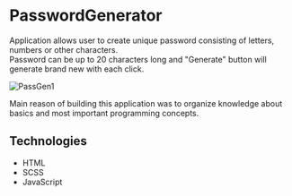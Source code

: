# PasswordGenerator
Application allows user to create unique password consisting of letters, numbers or other characters. <br/>
Password can be up to 20 characters long and "Generate" button will generate brand new with each click.

![PassGen1](https://github.com/Marekplo/PasswordGenerator/assets/94579632/614c670d-8bf1-45b8-8b72-d04b2d94eb15)

Main reason of building this application was to organize knowledge about basics and most important programming concepts.<br/>
## Technologies
* HTML <br/>
* SCSS <br/>
* JavaScript

